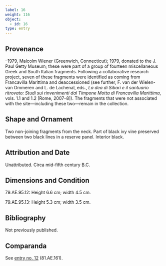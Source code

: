 ```yaml
---
label: 16
weight: 116
object:
  - id: 16
type: entry
---
```


## Provenance

–1979, Malcolm Wiener (Greenwich, Connecticut); 1979, donated to the J. Paul Getty Museum; these were part of a group of fourteen miscellaneous Greek and South Italian fragments. Following a collaborative research project, seven of these fragments were identified as coming from Francavilla Marittima and deaccessioned (see further, F. van der Wielen-van Ommeren and L. de Lachenal, eds., *La dea di Sibari e il santuario ritrovato: Studi sui rinvenimenti dal Timpone Motta di Francavilla Marittima*, vols. 1.1 and 1.2 [Rome, 2007–8]). The fragments that were not associated with the site—including these two—remain in the collection.

## Shape and Ornament

Two non-joining fragments from the neck. Part of black ivy vine preserved between two black lines in a reserve panel. Interior black.

## Attribution and Date

Unattributed. Circa mid-fifth century B.C.

## Dimensions and Condition

79.AE.95.12: Height 6.6 cm; width 4.5 cm.

79.AE.95.13: Height 5.3 cm; width 3.5 cm.

## Bibliography

Not previously published.

## Comparanda

See [entry no. 12](/catalogue/12/) (81.AE.161).
